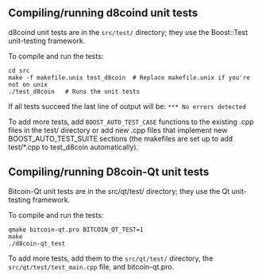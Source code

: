Compiling/running d8coind unit tests
------------------------------------

d8coind unit tests are in the `src/test/` directory; they
use the Boost::Test unit-testing framework.

To compile and run the tests:

	cd src
	make -f makefile.unix test_d8coin  # Replace makefile.unix if you're not on unix
	./test_d8coin   # Runs the unit tests

If all tests succeed the last line of output will be:
`*** No errors detected`

To add more tests, add `BOOST_AUTO_TEST_CASE` functions to the existing
.cpp files in the test/ directory or add new .cpp files that
implement new BOOST_AUTO_TEST_SUITE sections (the makefiles are
set up to add test/*.cpp to test_d8coin automatically).


Compiling/running D8coin-Qt unit tests
---------------------------------------

Bitcoin-Qt unit tests are in the src/qt/test/ directory; they
use the Qt unit-testing framework.

To compile and run the tests:

	qmake bitcoin-qt.pro BITCOIN_QT_TEST=1
	make
	./d8coin-qt_test

To add more tests, add them to the `src/qt/test/` directory,
the `src/qt/test/test_main.cpp` file, and bitcoin-qt.pro.
